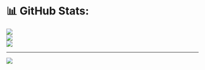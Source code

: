 # 📊 GitHub Stats:
![](https://github-readme-stats.vercel.app/api?username=sridharakumar&theme=dark&hide_border=false&include_all_commits=false&count_private=false)<br/>
![](https://github-readme-streak-stats.herokuapp.com/?user=sridharakumar&theme=dark&hide_border=false)<br/>
![](https://github-readme-stats.vercel.app/api/top-langs/?username=sridharakumar&theme=dark&hide_border=false&include_all_commits=false&count_private=false&layout=compact)

---
[![](https://visitcount.itsvg.in/api?id=sridharakumar&icon=0&color=0)](https://visitcount.itsvg.in)

<!-- Proudly created with GPRM ( https://gprm.itsvg.in ) -->

